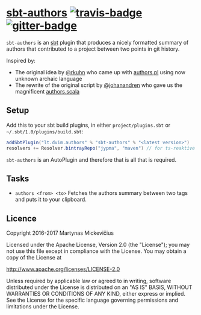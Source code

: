 # [sbt-authors][] [![travis-badge][]][travis] [![gitter-badge][]][gitter]

[sbt-authors]:        https://github.com/2m/authors
[travis]:          https://travis-ci.org/2m/authors
[travis-badge]:    https://travis-ci.org/2m/authors.svg?branch=master
[gitter]:              https://gitter.im/2m/authors
[gitter-badge]: https://badges.gitter.im/2m/authors.svg

`sbt-authors` is an [sbt](https://www.scala-sbt.org) plugin that produces a nicely formatted summary of authors that contributed to a project between two points in git history.

Inspired by:
* The original idea by [@rkuhn](https://github.com/rkuhn) who came up with [authors.pl](https://github.com/akka/akka/blob/v2.5.6/scripts/authors.pl) using now unknown archaic language
* The rewrite of the original script by [@johanandren](https://github.com/johanandren) who gave us the magnificent [authors.scala](https://github.com/akka/akka/blob/v2.5.6/scripts/authors.scala)

## Setup

Add this to your sbt build plugins, in either `project/plugins.sbt` or `~/.sbt/1.0/plugins/build.sbt`:

```scala
addSbtPlugin("lt.dvim.authors" % "sbt-authors" % "<latest version>")
resolvers += Resolver.bintrayRepo("jypma", "maven") // for ts-reaktive
```

`sbt-authors` is an AutoPlugin and therefore that is all that is required.

## Tasks

* `authors <from> <to>` Fetches the authors summary between two tags and puts it to your clipboard.

## Licence

Copyright 2016-2017 Martynas Mickevičius

Licensed under the Apache License, Version 2.0 (the "License");
you may not use this file except in compliance with the License.
You may obtain a copy of the License at

  http://www.apache.org/licenses/LICENSE-2.0

Unless required by applicable law or agreed to in writing, software
distributed under the License is distributed on an "AS IS" BASIS,
WITHOUT WARRANTIES OR CONDITIONS OF ANY KIND, either express or implied.
See the License for the specific language governing permissions and
limitations under the License.
